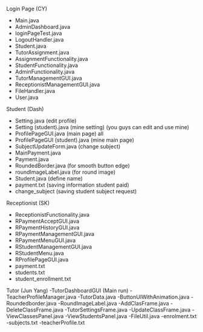 Login Page (CY)
  - Main.java
  - AdminDashboard.java
  - loginPageTest.java
  - LogoutHandler.java
  - Student.java
  - TutorAssignment.java
  - AssignmentFunctionality.java
  - StudentFunctionality.java
  - AdminFunctionality.java
  - TutorManagementGUI.java
  - ReceptionistManagementGUI.java
  - FileHandler.java
  - User.java

Student (Dash)
  - Setting.java (edit profile)
  - Setting (student).java (mine setting) (you guys can edit and use mine)
  - ProfilePageGUI.java (main page) all
  - ProfilePageGUI (student).java (mine main page)
  - SubjectUpdateForm.java (change subject)
  - MainPayment.java
  - Payment.java
  - RoundedBorder.java (for smooth button edge)
  - roundImageLabel.java (for round image)
  - Student.java (define name)
  - payment.txt (saving information student paid)
  - change_subject (saving student subject request) 

Receptionist (SK)
  - ReceptionistFunctionality.java
  - RPaymentAcceptGUI.java
  - RPaymentHistoryGUI.java
  - RPaymentManagementGUI.java
  - RPaymentMenuGUI.java
  - RStudentManagementGUI.java
  - RStudentMenu.java
  - RProfilePageGUI.java
  - payment.txt
  - students.txt
  - student_enrollment.txt

Tutor (Jun Yang)
-TutorDashboardGUI (Main run)
-TeacherProfileManager.java
-TutorData.java
-ButtonUIWithAnimation.java
-Roundedborder.java
-RoundImageLabel.java
-AddClasFrame.java
-DeleteClassFrame.java
-TutorSettingsFrame.java
-UpdateClassFrame.java
-ViewClassesPanel.java
-ViewStudentsPanel.java
-FileUtil.java
-enrolment.txt
-subjects.txt
-teacherProfile.txt
